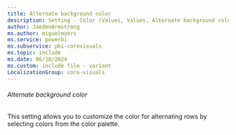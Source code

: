 ```yaml
---
title: Alternate background color
description: Setting - Color (Values, Values, Alternate background color)
author: JaedenArmstrong
ms.author: miguelmyers
ms.service: powerbi
ms.subservice: pbi-corevisuals
ms.topic: include
ms.date: 06/18/2024
ms.custom: include file - variant
LocalizationGroup: core-visuals
---
```

###### Alternate background color

This setting allows you to customize the color for alternating rows by selecting colors from the color palette.
